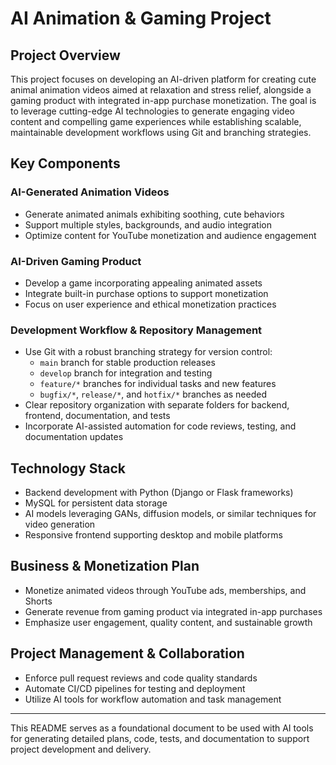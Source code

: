 # AI Animation & Gaming Project

## Project Overview
This project focuses on developing an AI-driven platform for creating cute animal animation videos aimed at relaxation and stress relief, alongside a gaming product with integrated in-app purchase monetization. The goal is to leverage cutting-edge AI technologies to generate engaging video content and compelling game experiences while establishing scalable, maintainable development workflows using Git and branching strategies.

## Key Components

### AI-Generated Animation Videos
- Generate animated animals exhibiting soothing, cute behaviors
- Support multiple styles, backgrounds, and audio integration
- Optimize content for YouTube monetization and audience engagement

### AI-Driven Gaming Product
- Develop a game incorporating appealing animated assets
- Integrate built-in purchase options to support monetization
- Focus on user experience and ethical monetization practices

### Development Workflow & Repository Management
- Use Git with a robust branching strategy for version control:
  - `main` branch for stable production releases
  - `develop` branch for integration and testing
  - `feature/*` branches for individual tasks and new features
  - `bugfix/*`, `release/*`, and `hotfix/*` branches as needed
- Clear repository organization with separate folders for backend, frontend, documentation, and tests
- Incorporate AI-assisted automation for code reviews, testing, and documentation updates

## Technology Stack
- Backend development with Python (Django or Flask frameworks)
- MySQL for persistent data storage
- AI models leveraging GANs, diffusion models, or similar techniques for video generation
- Responsive frontend supporting desktop and mobile platforms

## Business & Monetization Plan
- Monetize animated videos through YouTube ads, memberships, and Shorts
- Generate revenue from gaming product via integrated in-app purchases
- Emphasize user engagement, quality content, and sustainable growth

## Project Management & Collaboration
- Enforce pull request reviews and code quality standards
- Automate CI/CD pipelines for testing and deployment
- Utilize AI tools for workflow automation and task management

---

This README serves as a foundational document to be used with AI tools for generating detailed plans, code, tests, and documentation to support project development and delivery.
